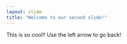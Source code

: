 ```yaml
---
layout: slide
title: "Welcome to our second slide!"
---
```

This is so cool!!
Use the left arrow to go back!

